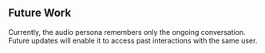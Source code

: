 ## Future Work

Currently, the audio persona remembers only the ongoing conversation. Future updates will enable it to access past interactions with the same user.

